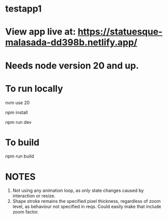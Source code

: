 # testapp1

# View app live at: https://statuesque-malasada-dd398b.netlify.app/
# Needs node version 20 and up.

# To run locally  
nvm use 20   

npm install 

npm run dev

# To build
npm run build

# NOTES
1. Not using any animation loop, as only state changes caused by interaction or resize. 
2. Shape stroke remains the specified pixel thickness, regardless of zoom level, as behaviour not specified in reqs. Could easily make that include zoom factor.

